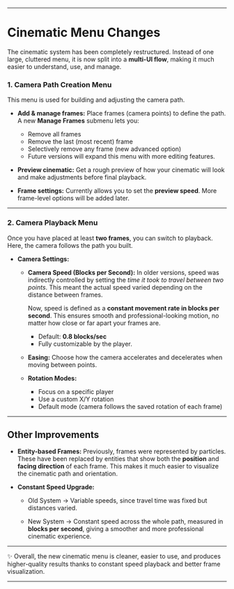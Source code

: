 
---

# Cinematic Menu Changes

The cinematic system has been completely restructured. Instead of one large, cluttered menu, it is now split into a **multi-UI flow**, making it much easier to understand, use, and manage.

### 1. **Camera Path Creation Menu**

This menu is used for building and adjusting the camera path.

* **Add & manage frames:** Place frames (camera points) to define the path. A new **Manage Frames** submenu lets you:

  * Remove all frames
  * Remove the last (most recent) frame
  * Selectively remove any frame (new advanced option)
  * Future versions will expand this menu with more editing features.

* **Preview cinematic:** Get a rough preview of how your cinematic will look and make adjustments before final playback.

* **Frame settings:** Currently allows you to set the **preview speed**. More frame-level options will be added later.

---

### 2. **Camera Playback Menu**

Once you have placed at least **two frames**, you can switch to playback. Here, the camera follows the path you built.

* **Camera Settings:**

  * **Camera Speed (Blocks per Second):**
    In older versions, speed was indirectly controlled by setting the *time it took to travel between two points*. This meant the actual speed varied depending on the distance between frames.

    Now, speed is defined as a **constant movement rate in blocks per second**. This ensures smooth and professional-looking motion, no matter how close or far apart your frames are.

    * Default: **0.8 blocks/sec**
    * Fully customizable by the player.

  * **Easing:** Choose how the camera accelerates and decelerates when moving between points.

  * **Rotation Modes:**

    * Focus on a specific player
    * Use a custom X/Y rotation
    * Default mode (camera follows the saved rotation of each frame)

---

## Other Improvements

* **Entity-based Frames:**
  Previously, frames were represented by particles. These have been replaced by entities that show both the **position** and **facing direction** of each frame. This makes it much easier to visualize the cinematic path and orientation.

* **Constant Speed Upgrade:**

  * Old System → Variable speeds, since travel time was fixed but distances varied.

  * New System → Constant speed across the whole path, measured in **blocks per second**, giving a smoother and more professional cinematic experience.

---

✨ Overall, the new cinematic menu is cleaner, easier to use, and produces higher-quality results thanks to constant speed playback and better frame visualization.

---

